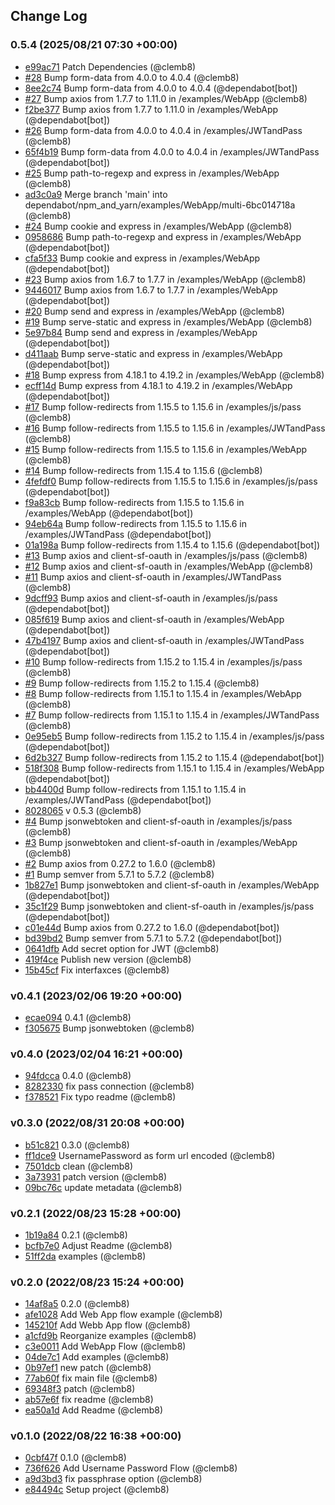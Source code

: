 ## Change Log

### 0.5.4 (2025/08/21 07:30 +00:00)
- [e99ac71](https://github.com/clemb8/client-sf-oauth/commit/e99ac718a33c1ff662a4fe453db9f2c81add5e1f) Patch Dependencies (@clemb8)
- [#28](https://github.com/clemb8/client-sf-oauth/pull/28) Bump form-data from 4.0.0 to 4.0.4 (@clemb8)
- [8ee2c74](https://github.com/clemb8/client-sf-oauth/commit/8ee2c74930704b888b2d3c928b7ad04f94fc96e8) Bump form-data from 4.0.0 to 4.0.4 (@dependabot[bot])
- [#27](https://github.com/clemb8/client-sf-oauth/pull/27) Bump axios from 1.7.7 to 1.11.0 in /examples/WebApp (@clemb8)
- [f2be377](https://github.com/clemb8/client-sf-oauth/commit/f2be377fba7e84ef53005665ce415aa4ca724555) Bump axios from 1.7.7 to 1.11.0 in /examples/WebApp (@dependabot[bot])
- [#26](https://github.com/clemb8/client-sf-oauth/pull/26) Bump form-data from 4.0.0 to 4.0.4 in /examples/JWTandPass (@clemb8)
- [65f4b19](https://github.com/clemb8/client-sf-oauth/commit/65f4b19e6cf34afa3f0b796d3bb6d94e093ec07e) Bump form-data from 4.0.0 to 4.0.4 in /examples/JWTandPass (@dependabot[bot])
- [#25](https://github.com/clemb8/client-sf-oauth/pull/25) Bump path-to-regexp and express in /examples/WebApp (@clemb8)
- [ad3c0a9](https://github.com/clemb8/client-sf-oauth/commit/ad3c0a9b438f111f3d5bb4e0f9ab7badc0838c44) Merge branch 'main' into dependabot/npm_and_yarn/examples/WebApp/multi-6bc014718a (@clemb8)
- [#24](https://github.com/clemb8/client-sf-oauth/pull/24) Bump cookie and express in /examples/WebApp (@clemb8)
- [0958686](https://github.com/clemb8/client-sf-oauth/commit/09586861281fa53749f68e00a478999ed326c523) Bump path-to-regexp and express in /examples/WebApp (@dependabot[bot])
- [cfa5f33](https://github.com/clemb8/client-sf-oauth/commit/cfa5f3367c7e83ad451f8ced7cf360ec15953222) Bump cookie and express in /examples/WebApp (@dependabot[bot])
- [#23](https://github.com/clemb8/client-sf-oauth/pull/23) Bump axios from 1.6.7 to 1.7.7 in /examples/WebApp (@clemb8)
- [9446017](https://github.com/clemb8/client-sf-oauth/commit/9446017e1be5c1d3677ed14c3dd3f3e58f1a61df) Bump axios from 1.6.7 to 1.7.7 in /examples/WebApp (@dependabot[bot])
- [#20](https://github.com/clemb8/client-sf-oauth/pull/20) Bump send and express in /examples/WebApp (@clemb8)
- [#19](https://github.com/clemb8/client-sf-oauth/pull/19) Bump serve-static and express in /examples/WebApp (@clemb8)
- [5e97b84](https://github.com/clemb8/client-sf-oauth/commit/5e97b847aa2ca0b511806252889c7ff50099a9d1) Bump send and express in /examples/WebApp (@dependabot[bot])
- [d411aab](https://github.com/clemb8/client-sf-oauth/commit/d411aab71991dd3db4e642b5c572e710b6fccc77) Bump serve-static and express in /examples/WebApp (@dependabot[bot])
- [#18](https://github.com/clemb8/client-sf-oauth/pull/18) Bump express from 4.18.1 to 4.19.2 in /examples/WebApp (@clemb8)
- [ecff14d](https://github.com/clemb8/client-sf-oauth/commit/ecff14d77cd7b479708d0a980948278a647a9c25) Bump express from 4.18.1 to 4.19.2 in /examples/WebApp (@dependabot[bot])
- [#17](https://github.com/clemb8/client-sf-oauth/pull/17) Bump follow-redirects from 1.15.5 to 1.15.6 in /examples/js/pass (@clemb8)
- [#16](https://github.com/clemb8/client-sf-oauth/pull/16) Bump follow-redirects from 1.15.5 to 1.15.6 in /examples/JWTandPass (@clemb8)
- [#15](https://github.com/clemb8/client-sf-oauth/pull/15) Bump follow-redirects from 1.15.5 to 1.15.6 in /examples/WebApp (@clemb8)
- [#14](https://github.com/clemb8/client-sf-oauth/pull/14) Bump follow-redirects from 1.15.4 to 1.15.6 (@clemb8)
- [4fefdf0](https://github.com/clemb8/client-sf-oauth/commit/4fefdf088565353389c9d43fcaf61af353b9378e) Bump follow-redirects from 1.15.5 to 1.15.6 in /examples/js/pass (@dependabot[bot])
- [f9a83cb](https://github.com/clemb8/client-sf-oauth/commit/f9a83cb57f596c2efa189d696f1344fa9223bcd6) Bump follow-redirects from 1.15.5 to 1.15.6 in /examples/WebApp (@dependabot[bot])
- [94eb64a](https://github.com/clemb8/client-sf-oauth/commit/94eb64a7257d42f28779dcdfa0e90a1abcba5942) Bump follow-redirects from 1.15.5 to 1.15.6 in /examples/JWTandPass (@dependabot[bot])
- [01a198a](https://github.com/clemb8/client-sf-oauth/commit/01a198aa90ea16305085be4b310971c7b5ac15dd) Bump follow-redirects from 1.15.4 to 1.15.6 (@dependabot[bot])
- [#13](https://github.com/clemb8/client-sf-oauth/pull/13) Bump axios and client-sf-oauth in /examples/js/pass (@clemb8)
- [#12](https://github.com/clemb8/client-sf-oauth/pull/12) Bump axios and client-sf-oauth in /examples/WebApp (@clemb8)
- [#11](https://github.com/clemb8/client-sf-oauth/pull/11) Bump axios and client-sf-oauth in /examples/JWTandPass (@clemb8)
- [9dcff93](https://github.com/clemb8/client-sf-oauth/commit/9dcff93586b18d2534cb0ec1625704ce550ed1bb) Bump axios and client-sf-oauth in /examples/js/pass (@dependabot[bot])
- [085f619](https://github.com/clemb8/client-sf-oauth/commit/085f6190e0f77f5066a9aeece6beedda7c3a981c) Bump axios and client-sf-oauth in /examples/WebApp (@dependabot[bot])
- [47b4197](https://github.com/clemb8/client-sf-oauth/commit/47b4197613c4b38b0129d2fc8464916b7e4b1ddf) Bump axios and client-sf-oauth in /examples/JWTandPass (@dependabot[bot])
- [#10](https://github.com/clemb8/client-sf-oauth/pull/10) Bump follow-redirects from 1.15.2 to 1.15.4 in /examples/js/pass (@clemb8)
- [#9](https://github.com/clemb8/client-sf-oauth/pull/9) Bump follow-redirects from 1.15.2 to 1.15.4 (@clemb8)
- [#8](https://github.com/clemb8/client-sf-oauth/pull/8) Bump follow-redirects from 1.15.1 to 1.15.4 in /examples/WebApp (@clemb8)
- [#7](https://github.com/clemb8/client-sf-oauth/pull/7) Bump follow-redirects from 1.15.1 to 1.15.4 in /examples/JWTandPass (@clemb8)
- [0e95eb5](https://github.com/clemb8/client-sf-oauth/commit/0e95eb5b36d55fdef8f1edca397ab9dcae37cb14) Bump follow-redirects from 1.15.2 to 1.15.4 in /examples/js/pass (@dependabot[bot])
- [6d2b327](https://github.com/clemb8/client-sf-oauth/commit/6d2b327e0ff362b35c56a4eff9f5d26edcdd7b27) Bump follow-redirects from 1.15.2 to 1.15.4 (@dependabot[bot])
- [518f308](https://github.com/clemb8/client-sf-oauth/commit/518f30802e1bfd3d842dff6d5d99cc10ed791a29) Bump follow-redirects from 1.15.1 to 1.15.4 in /examples/WebApp (@dependabot[bot])
- [bb4400d](https://github.com/clemb8/client-sf-oauth/commit/bb4400da78a694bd1851f0063ff4d35f9c26dcfb) Bump follow-redirects from 1.15.1 to 1.15.4 in /examples/JWTandPass (@dependabot[bot])
- [8028065](https://github.com/clemb8/client-sf-oauth/commit/8028065fb4003ec82d7542933557233c77d2ee45) v 0.5.3 (@clemb8)
- [#4](https://github.com/clemb8/client-sf-oauth/pull/4) Bump jsonwebtoken and client-sf-oauth in /examples/js/pass (@clemb8)
- [#3](https://github.com/clemb8/client-sf-oauth/pull/3) Bump jsonwebtoken and client-sf-oauth in /examples/WebApp (@clemb8)
- [#2](https://github.com/clemb8/client-sf-oauth/pull/2) Bump axios from 0.27.2 to 1.6.0 (@clemb8)
- [#1](https://github.com/clemb8/client-sf-oauth/pull/1) Bump semver from 5.7.1 to 5.7.2 (@clemb8)
- [1b827e1](https://github.com/clemb8/client-sf-oauth/commit/1b827e1eebcee2fdf35e5f6a7ff3e68303b69e8d) Bump jsonwebtoken and client-sf-oauth in /examples/WebApp (@dependabot[bot])
- [35c1f29](https://github.com/clemb8/client-sf-oauth/commit/35c1f29e9348d9ebfcdac9fb747bbb4eb6b1f0f6) Bump jsonwebtoken and client-sf-oauth in /examples/js/pass (@dependabot[bot])
- [c01e44d](https://github.com/clemb8/client-sf-oauth/commit/c01e44dcb15b0aa957152bb58051d0d3071dda38) Bump axios from 0.27.2 to 1.6.0 (@dependabot[bot])
- [bd39bd2](https://github.com/clemb8/client-sf-oauth/commit/bd39bd21527fd74bd2eb307fe37c878e73363668) Bump semver from 5.7.1 to 5.7.2 (@dependabot[bot])
- [0641dfb](https://github.com/clemb8/client-sf-oauth/commit/0641dfbf6a9f8365b1e34cc6b37a067ed9122788) Add secret option for JWT (@clemb8)
- [419f4ce](https://github.com/clemb8/client-sf-oauth/commit/419f4ce0c48b7e5b008e38b0113c22e6c7d1e7ef) Publish new version (@clemb8)
- [15b45cf](https://github.com/clemb8/client-sf-oauth/commit/15b45cf29af59ec2ff3088eebca9dacfb7905cf5) Fix interfaxces (@clemb8)

### v0.4.1 (2023/02/06 19:20 +00:00)
- [ecae094](https://github.com/clemb8/client-sf-oauth/commit/ecae094bf5dca7c071817be85def74ca0a711095) 0.4.1 (@clemb8)
- [f305675](https://github.com/clemb8/client-sf-oauth/commit/f305675e92cb50a317fb207f0df6290a45cd8429) Bump jsonwebtoken (@clemb8)

### v0.4.0 (2023/02/04 16:21 +00:00)
- [94fdcca](https://github.com/clemb8/client-sf-oauth/commit/94fdcca772468706648236c5934ce13a819bef3a) 0.4.0 (@clemb8)
- [8282330](https://github.com/clemb8/client-sf-oauth/commit/8282330d228b12df3f80ef8cd3c0377872a934e2) fix pass connection (@clemb8)
- [f378521](https://github.com/clemb8/client-sf-oauth/commit/f378521a9287267bea51df578db764320bdc7b58) Fix typo readme (@clemb8)

### v0.3.0 (2022/08/31 20:08 +00:00)
- [b51c821](https://github.com/clemb8/client-sf-oauth/commit/b51c821941bac58c9bafbb6f13526838ae3e396a) 0.3.0 (@clemb8)
- [ff1dce9](https://github.com/clemb8/client-sf-oauth/commit/ff1dce9f57bae5373a35ccc8fe61e97a537e12d0) UsernamePassword as form url encoded (@clemb8)
- [7501dcb](https://github.com/clemb8/client-sf-oauth/commit/7501dcbcaa9a7c1c8a7345e43771cc006f8d79e4) clean (@clemb8)
- [3a73931](https://github.com/clemb8/client-sf-oauth/commit/3a73931b0a0cd5f491ab9c9dc7aaf630b4ec9291) patch version (@clemb8)
- [09bc76c](https://github.com/clemb8/client-sf-oauth/commit/09bc76cdd35972bfbe29fe0a4c2bab36b85c617b) update metadata (@clemb8)

### v0.2.1 (2022/08/23 15:28 +00:00)
- [1b19a84](https://github.com/clemb8/client-sf-oauth/commit/1b19a84163adfa660e10c4b7e29618a7ba0659ea) 0.2.1 (@clemb8)
- [bcfb7e0](https://github.com/clemb8/client-sf-oauth/commit/bcfb7e0089bf0e91f2572e030b3e09bf47482b7c) Adjust Readme (@clemb8)
- [51ff2da](https://github.com/clemb8/client-sf-oauth/commit/51ff2dae00342495399cc7299a5ec271be0c2f3b) examples (@clemb8)

### v0.2.0 (2022/08/23 15:24 +00:00)
- [14af8a5](https://github.com/clemb8/client-sf-oauth/commit/14af8a545b6190b4d9b582850e59c59e2bd092d3) 0.2.0 (@clemb8)
- [afe1028](https://github.com/clemb8/client-sf-oauth/commit/afe1028be24c36c22abd9bda4e45aef1bec2be33) Add Web App flow example (@clemb8)
- [145210f](https://github.com/clemb8/client-sf-oauth/commit/145210f39fc070710db758966b2d9d931c6f01ea) Add Webb App flow (@clemb8)
- [a1cfd9b](https://github.com/clemb8/client-sf-oauth/commit/a1cfd9b5c863497194ccfbae64d5ef176028ea8d) Reorganize examples (@clemb8)
- [c3e0011](https://github.com/clemb8/client-sf-oauth/commit/c3e00116781206ade3f386d8a96dde796eb7c4f0) Add WebApp Flow (@clemb8)
- [04de7c1](https://github.com/clemb8/client-sf-oauth/commit/04de7c113ba5ad726201d449b552f116f6804f5b) Add examples (@clemb8)
- [0b97ef1](https://github.com/clemb8/client-sf-oauth/commit/0b97ef16207400b605b49824403c41b59b181d46) new patch (@clemb8)
- [77ab60f](https://github.com/clemb8/client-sf-oauth/commit/77ab60f313c051d1e59c7775dd2363e8bef268e9) fix main file (@clemb8)
- [69348f3](https://github.com/clemb8/client-sf-oauth/commit/69348f3a9b1524b577e0674986d45642e00f07ff) patch (@clemb8)
- [ab57e6f](https://github.com/clemb8/client-sf-oauth/commit/ab57e6f334df6ed805bb44674d5e945ab5e41a4c) fix readme (@clemb8)
- [ea50a1d](https://github.com/clemb8/client-sf-oauth/commit/ea50a1d683eea5f9754e636dc1c6060c6d15607b) Add Readme (@clemb8)

### v0.1.0 (2022/08/22 16:38 +00:00)
- [0cbf47f](https://github.com/clemb8/client-sf-oauth/commit/0cbf47f7d1c6b5bcaad9ce6d15cdee7b5441e0ad) 0.1.0 (@clemb8)
- [736f626](https://github.com/clemb8/client-sf-oauth/commit/736f626cd8475aa48587ba9d74efca1837d23f16) Add Username Password Flow (@clemb8)
- [a9d3bd3](https://github.com/clemb8/client-sf-oauth/commit/a9d3bd34328e26a4ee424dc560205c749ca60559) fix passphrase option (@clemb8)
- [e84494c](https://github.com/clemb8/client-sf-oauth/commit/e84494c35cb163fa14bd92d4af1d833923749135) Setup project (@clemb8)